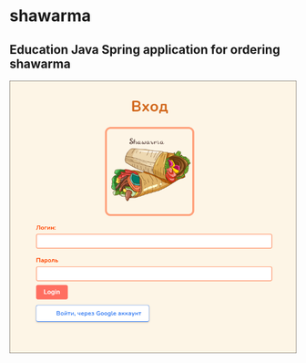 # shawarma
## Education Java Spring application for ordering shawarma
![loginPageHere](/images/login.png)
